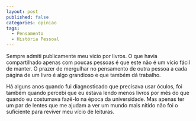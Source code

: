 ```yaml
---
layout: post
published: false
categories: opiniao
tags: 
  - Pensamento
  - História Pessoal
---
```


Sempre admiti publicamente meu vicio por livros. O que havia compartilhado apenas com poucas pessoas é que este não é um vício fácil de manter. O prazer de mergulhar no pensamento de outra pessoa a cada página de um livro é algo grandioso e que também dá trabalho.

Há alguns anos quando fui diagnosticado que precisava usar óculos, foi também quando percebi que eu estava lendo menos livros por mês do que quando eu costumava fazê-lo na época da universidade. Mas apenas ter um par de lentes que me ajudam a ver um mundo mais nítido não foi o suficiente para reviver meu vício de leituras.

